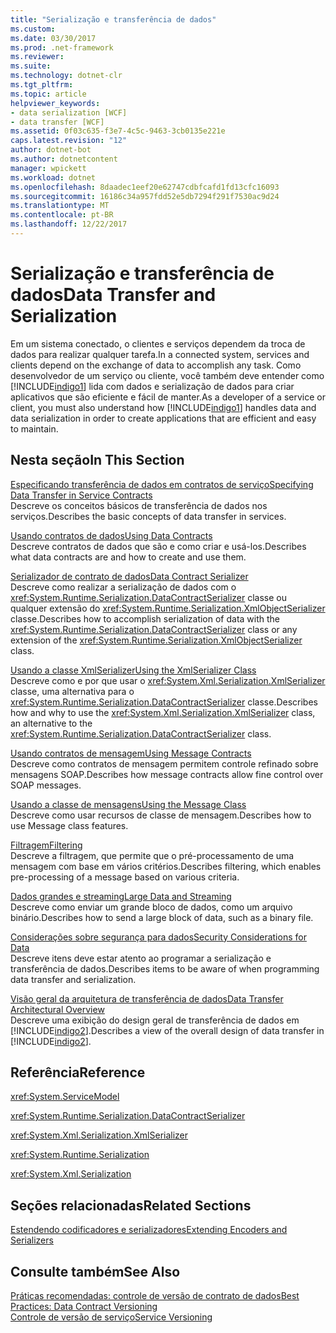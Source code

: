 ```yaml
---
title: "Serialização e transferência de dados"
ms.custom: 
ms.date: 03/30/2017
ms.prod: .net-framework
ms.reviewer: 
ms.suite: 
ms.technology: dotnet-clr
ms.tgt_pltfrm: 
ms.topic: article
helpviewer_keywords:
- data serialization [WCF]
- data transfer [WCF]
ms.assetid: 0f03c635-f3e7-4c5c-9463-3cb0135e221e
caps.latest.revision: "12"
author: dotnet-bot
ms.author: dotnetcontent
manager: wpickett
ms.workload: dotnet
ms.openlocfilehash: 8daadec1eef20e62747cdbfcafd1fd13cfc16093
ms.sourcegitcommit: 16186c34a957fdd52e5db7294f291f7530ac9d24
ms.translationtype: MT
ms.contentlocale: pt-BR
ms.lasthandoff: 12/22/2017
---
```

# <a name="data-transfer-and-serialization"></a><span data-ttu-id="d7dac-102">Serialização e transferência de dados</span><span class="sxs-lookup"><span data-stu-id="d7dac-102">Data Transfer and Serialization</span></span>
<span data-ttu-id="d7dac-103">Em um sistema conectado, o clientes e serviços dependem da troca de dados para realizar qualquer tarefa.</span><span class="sxs-lookup"><span data-stu-id="d7dac-103">In a connected system, services and clients depend on the exchange of data to accomplish any task.</span></span> <span data-ttu-id="d7dac-104">Como desenvolvedor de um serviço ou cliente, você também deve entender como [!INCLUDE[indigo1](../../../../includes/indigo1-md.md)] lida com dados e serialização de dados para criar aplicativos que são eficiente e fácil de manter.</span><span class="sxs-lookup"><span data-stu-id="d7dac-104">As a developer of a service or client, you must also understand how [!INCLUDE[indigo1](../../../../includes/indigo1-md.md)] handles data and data serialization in order to create applications that are efficient and easy to maintain.</span></span>  
  
## <a name="in-this-section"></a><span data-ttu-id="d7dac-105">Nesta seção</span><span class="sxs-lookup"><span data-stu-id="d7dac-105">In This Section</span></span>  
 [<span data-ttu-id="d7dac-106">Especificando transferência de dados em contratos de serviço</span><span class="sxs-lookup"><span data-stu-id="d7dac-106">Specifying Data Transfer in Service Contracts</span></span>](../../../../docs/framework/wcf/feature-details/specifying-data-transfer-in-service-contracts.md)  
 <span data-ttu-id="d7dac-107">Descreve os conceitos básicos de transferência de dados nos serviços.</span><span class="sxs-lookup"><span data-stu-id="d7dac-107">Describes the basic concepts of data transfer in services.</span></span>  
  
 [<span data-ttu-id="d7dac-108">Usando contratos de dados</span><span class="sxs-lookup"><span data-stu-id="d7dac-108">Using Data Contracts</span></span>](../../../../docs/framework/wcf/feature-details/using-data-contracts.md)  
 <span data-ttu-id="d7dac-109">Descreve contratos de dados que são e como criar e usá-los.</span><span class="sxs-lookup"><span data-stu-id="d7dac-109">Describes what data contracts are and how to create and use them.</span></span>  
  
 [<span data-ttu-id="d7dac-110">Serializador de contrato de dados</span><span class="sxs-lookup"><span data-stu-id="d7dac-110">Data Contract Serializer</span></span>](../../../../docs/framework/wcf/feature-details/data-contract-serializer.md)  
 <span data-ttu-id="d7dac-111">Descreve como realizar a serialização de dados com o <xref:System.Runtime.Serialization.DataContractSerializer> classe ou qualquer extensão do <xref:System.Runtime.Serialization.XmlObjectSerializer> classe.</span><span class="sxs-lookup"><span data-stu-id="d7dac-111">Describes how to accomplish serialization of data with the <xref:System.Runtime.Serialization.DataContractSerializer> class or any extension of the <xref:System.Runtime.Serialization.XmlObjectSerializer> class.</span></span>  
  
 [<span data-ttu-id="d7dac-112">Usando a classe XmlSerializer</span><span class="sxs-lookup"><span data-stu-id="d7dac-112">Using the XmlSerializer Class</span></span>](../../../../docs/framework/wcf/feature-details/using-the-xmlserializer-class.md)  
 <span data-ttu-id="d7dac-113">Descreve como e por que usar o <xref:System.Xml.Serialization.XmlSerializer> classe, uma alternativa para o <xref:System.Runtime.Serialization.DataContractSerializer> classe.</span><span class="sxs-lookup"><span data-stu-id="d7dac-113">Describes how and why to use the <xref:System.Xml.Serialization.XmlSerializer> class, an alternative to the <xref:System.Runtime.Serialization.DataContractSerializer> class.</span></span>  
  
 [<span data-ttu-id="d7dac-114">Usando contratos de mensagem</span><span class="sxs-lookup"><span data-stu-id="d7dac-114">Using Message Contracts</span></span>](../../../../docs/framework/wcf/feature-details/using-message-contracts.md)  
 <span data-ttu-id="d7dac-115">Descreve como contratos de mensagem permitem controle refinado sobre mensagens SOAP.</span><span class="sxs-lookup"><span data-stu-id="d7dac-115">Describes how message contracts allow fine control over SOAP messages.</span></span>  
  
 [<span data-ttu-id="d7dac-116">Usando a classe de mensagens</span><span class="sxs-lookup"><span data-stu-id="d7dac-116">Using the Message Class</span></span>](../../../../docs/framework/wcf/feature-details/using-the-message-class.md)  
 <span data-ttu-id="d7dac-117">Descreve como usar recursos de classe de mensagem.</span><span class="sxs-lookup"><span data-stu-id="d7dac-117">Describes how to use Message class features.</span></span>  
  
 [<span data-ttu-id="d7dac-118">Filtragem</span><span class="sxs-lookup"><span data-stu-id="d7dac-118">Filtering</span></span>](../../../../docs/framework/wcf/feature-details/filtering.md)  
 <span data-ttu-id="d7dac-119">Descreve a filtragem, que permite que o pré-processamento de uma mensagem com base em vários critérios.</span><span class="sxs-lookup"><span data-stu-id="d7dac-119">Describes filtering, which enables pre-processing of a message based on various criteria.</span></span>  
  
 [<span data-ttu-id="d7dac-120">Dados grandes e streaming</span><span class="sxs-lookup"><span data-stu-id="d7dac-120">Large Data and Streaming</span></span>](../../../../docs/framework/wcf/feature-details/large-data-and-streaming.md)  
 <span data-ttu-id="d7dac-121">Descreve como enviar um grande bloco de dados, como um arquivo binário.</span><span class="sxs-lookup"><span data-stu-id="d7dac-121">Describes how to send a large block of data, such as a binary file.</span></span>  
  
 [<span data-ttu-id="d7dac-122">Considerações sobre segurança para dados</span><span class="sxs-lookup"><span data-stu-id="d7dac-122">Security Considerations for Data</span></span>](../../../../docs/framework/wcf/feature-details/security-considerations-for-data.md)  
 <span data-ttu-id="d7dac-123">Descreve itens deve estar atento ao programar a serialização e transferência de dados.</span><span class="sxs-lookup"><span data-stu-id="d7dac-123">Describes items to be aware of when programming data transfer and serialization.</span></span>  
  
 [<span data-ttu-id="d7dac-124">Visão geral da arquitetura de transferência de dados</span><span class="sxs-lookup"><span data-stu-id="d7dac-124">Data Transfer Architectural Overview</span></span>](../../../../docs/framework/wcf/feature-details/data-transfer-architectural-overview.md)  
 <span data-ttu-id="d7dac-125">Descreve uma exibição do design geral de transferência de dados em [!INCLUDE[indigo2](../../../../includes/indigo2-md.md)].</span><span class="sxs-lookup"><span data-stu-id="d7dac-125">Describes a view of the overall design of data transfer in [!INCLUDE[indigo2](../../../../includes/indigo2-md.md)].</span></span>  
  
## <a name="reference"></a><span data-ttu-id="d7dac-126">Referência</span><span class="sxs-lookup"><span data-stu-id="d7dac-126">Reference</span></span>  
 <xref:System.ServiceModel>  
  
 <xref:System.Runtime.Serialization.DataContractSerializer>  
  
 <xref:System.Xml.Serialization.XmlSerializer>  
  
 <xref:System.Runtime.Serialization>  
  
 <xref:System.Xml.Serialization>  
  
## <a name="related-sections"></a><span data-ttu-id="d7dac-127">Seções relacionadas</span><span class="sxs-lookup"><span data-stu-id="d7dac-127">Related Sections</span></span>  
 [<span data-ttu-id="d7dac-128">Estendendo codificadores e serializadores</span><span class="sxs-lookup"><span data-stu-id="d7dac-128">Extending Encoders and Serializers</span></span>](../../../../docs/framework/wcf/extending/extending-encoders-and-serializers.md)  
  
## <a name="see-also"></a><span data-ttu-id="d7dac-129">Consulte também</span><span class="sxs-lookup"><span data-stu-id="d7dac-129">See Also</span></span>  
 [<span data-ttu-id="d7dac-130">Práticas recomendadas: controle de versão de contrato de dados</span><span class="sxs-lookup"><span data-stu-id="d7dac-130">Best Practices: Data Contract Versioning</span></span>](../../../../docs/framework/wcf/best-practices-data-contract-versioning.md)  
 [<span data-ttu-id="d7dac-131">Controle de versão de serviço</span><span class="sxs-lookup"><span data-stu-id="d7dac-131">Service Versioning</span></span>](../../../../docs/framework/wcf/service-versioning.md)
